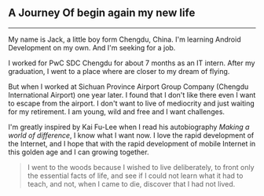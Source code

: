 ## A Journey Of begin again my new life

------
My name is Jack, a little boy form Chengdu, China. I'm learning Android Development on my own. And I'm seeking for a job.

I worked for PwC SDC Chengdu for about 7 months as an IT intern. After my graduation, I went to a place where are closer to my dream of flying.

But when I worked at Sichuan Province Airport Group Company (Chengdu International Airport) one year later. I found that I don't like there even I want to escape from the airport. I don't want to live of mediocrity and just waiting for my retirement. I am young, wild and free and I want challenges.

I'm greatly inspired by Kai Fu-Lee when I read his autobiography *Making a world of difference*, I know what I want now. I love the rapid development of the Internet, and I hope that with the rapid development of mobile Internet in this golden age and I can growing together.

> I went to the woods because I wished to live deliberately, to front only the essential facts of life, and see if I could not learn what it had to teach, and not, when I came to die, discover that I had not lived.
